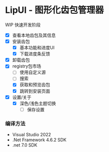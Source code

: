 # LipUI - 图形化齿包管理器
WIP
快速开发阶段

- [x] 查看本地齿包及其信息
- [x] 安装齿包
  - [x] 基本功能和进度UI
  - [x] 下载进度条反馈
- [x] 卸载齿包
- [x] registry包市场
  - [ ] 使用自定义源
  - [ ] 搜索
  - [x] 获取和预览齿包
  - [x] 跳转到安装页面 
- [x] 设置/关于
  - [x] 深色/浅色主题切换
    - [ ] 保存设置

### 编译方法
- Visual Studio 2022
- .Net Framework 4.6.2 SDK
- .net 7.0 SDK